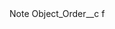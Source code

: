 <?xml version="1.0" encoding="UTF-8"?>
<CustomMetadata xmlns="http://soap.sforce.com/2006/04/metadata" xmlns:xsi="http://www.w3.org/2001/XMLSchema-instance" xmlns:xsd="http://www.w3.org/2001/XMLSchema">
    <label>Note</label>
    <values>
        <field>Object_Order__c</field>
        <value xsi:type="xsd:string">f</value>
    </values>
</CustomMetadata>
